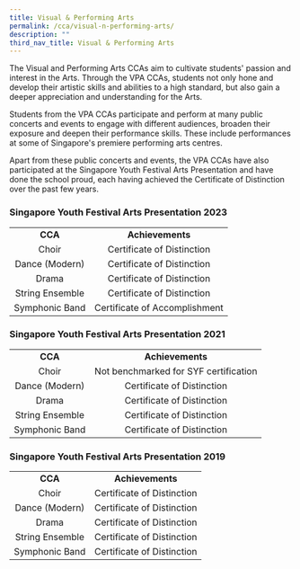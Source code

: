 ```yaml
---
title: Visual & Performing Arts
permalink: /cca/visual-n-performing-arts/
description: ""
third_nav_title: Visual & Performing Arts
---
```

<p>The Visual and Performing Arts CCAs aim to cultivate students' passion and interest in the Arts. Through the VPA CCAs, students not only hone and develop their artistic skills and abilities to a high standard, but also gain a deeper appreciation and understanding for the Arts.</p>
<p>Students from the VPA CCAs participate and perform at many public concerts and events to engage with different audiences, broaden their exposure and deepen their performance skills. These include performances at some of Singapore's premiere performing arts centres.</p>
<p>Apart from these public concerts and events, the VPA CCAs have also participated at the Singapore Youth Festival Arts Presentation and have done the school proud, each having achieved the Certificate of Distinction over the past few years.</p>
<h3>Singapore Youth Festival Arts Presentation 2023</h3>
<table>
<tbody>
<tr>
<td style="text-align: center;"><strong>CCA</strong></td>
<td style="text-align: center;"><strong>Achievements</strong></td>
</tr>
<tr>
<td style="text-align: center;">Choir</td>
<td style="text-align: center;">Certificate of Distinction</td>
</tr>
<tr>
<td style="text-align: center;">Dance (Modern)</td>
<td style="text-align: center;">Certificate of Distinction</td>
</tr>
<tr>
<td style="text-align: center;">Drama</td>
<td style="text-align: center;">Certificate of Distinction</td>
</tr>
<tr>
<td style="text-align: center;">String Ensemble</td>
<td style="text-align: center;">Certificate of Distinction</td>
</tr>
<tr>
<td style="text-align: center;">Symphonic Band</td>
<td style="text-align: center;">Certificate of Accomplishment</td>
</tr>
</tbody>
</table>
<h3>Singapore Youth Festival Arts Presentation 2021</h3>
<table>
<tbody>
<tr>
<td style="text-align: center;"><strong>CCA</strong></td>
<td style="text-align: center;"><strong>Achievements</strong></td>
</tr>
<tr>
<td style="text-align: center;">Choir</td>
<td style="text-align: center;">Not benchmarked for SYF certification</td>
</tr>
<tr>
<td style="text-align: center;">Dance (Modern)</td>
<td style="text-align: center;">Certificate of Distinction</td>
</tr>
<tr>
<td style="text-align: center;">Drama</td>
<td style="text-align: center;">Certificate of Distinction</td>
</tr>
<tr>
<td style="text-align: center;">String Ensemble</td>
<td style="text-align: center;">Certificate of Distinction</td>
</tr>
<tr>
<td style="text-align: center;">Symphonic Band</td>
<td style="text-align: center;">Certificate of Distinction</td>
</tr>
</tbody>
</table>
<h3>Singapore Youth Festival Arts Presentation 2019</h3>
<table>
<tbody>
<tr>
<td style="text-align: center;"><strong>CCA</strong></td>
<td style="text-align: center;"><strong>Achievements</strong></td>
</tr>
<tr>
<td style="text-align: center;">Choir</td>
<td style="text-align: center;">Certificate of Distinction</td>
</tr>
<tr>
<td style="text-align: center;">Dance (Modern)</td>
<td style="text-align: center;">Certificate of Distinction</td>
</tr>
<tr>
<td style="text-align: center;">Drama</td>
<td style="text-align: center;">Certificate of Distinction</td>
</tr>
<tr>
<td style="text-align: center;">String Ensemble</td>
<td style="text-align: center;">Certificate of Distinction</td>
</tr>
<tr>
<td style="text-align: center;">Symphonic Band</td>
<td style="text-align: center;">Certificate of Distinction</td>
</tr>
</tbody>
</table>